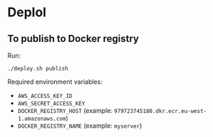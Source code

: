 Deplol
======

To publish to Docker registry
-----------------------------

Run:

```
./deploy.sh publish
```

Required environment variables:

* `AWS_ACCESS_KEY_ID`
* `AWS_SECRET_ACCESS_KEY`
* `DOCKER_REGISTRY_HOST`
  (example: `979723745180.dkr.ecr.eu-west-1.amazonaws.com`)
* `DOCKER_REGISTRY_NAME`
  (example: `myserver`)


